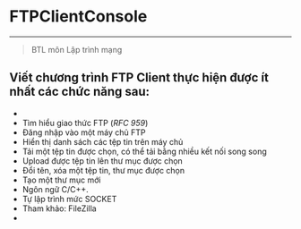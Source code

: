 # FTPClientConsole
---
>BTL môn Lập trình mạng  

## Viết chương trình FTP Client thực hiện được ít nhất các chức năng sau:  
- 
- Tìm hiểu giao thức FTP (*RFC 959*)  
- Đăng nhập vào một máy chủ FTP  
- Hiển thị danh sách các tệp tin trên máy chủ  
- Tải một tệp tin được chọn, có thể tải bằng nhiều kết nối song song  
- Upload được tệp tin lên thư mục được chọn  
- Đổi tên, xóa một tệp tin, thư mục được chọn  
- Tạo một thư mục mới  
- Ngôn ngữ C/C++.  
- Tự lập trình mức SOCKET  
- Tham khảo: FileZilla  
- [^1]: Liên hệ  ![Bugs](https://www.facebook.com/duonngbk) (&lt;a&gt;)  
